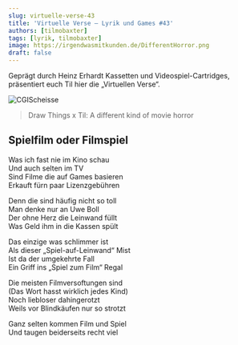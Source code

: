 ```yaml
---
slug: virtuelle-verse-43
title: 'Virtuelle Verse – Lyrik und Games #43'
authors: [tilmobaxter]
tags: [lyrik, tilmobaxter]
image: https://irgendwasmitkunden.de/DifferentHorror.png
draft: false
---
```


Geprägt durch Heinz Erhardt Kassetten und Videospiel-Cartridges, präsentiert euch Til hier die „Virtuellen Verse“.
<!--truncate-->

![CGIScheisse](https://irgendwasmitkunden.de/DifferentHorror.png)
> Draw Things x Til: A different kind of movie horror

## Spielfilm oder Filmspiel

Was ich fast nie im Kino schau  
Und auch selten im TV  
Sind Filme die auf Games basieren  
Erkauft fürn paar Lizenzgebühren  

Denn die sind häufig nicht so toll  
Man denke nur an Uwe Boll  
Der ohne Herz die Leinwand füllt  
Was Geld ihm in die Kassen spült  

Das einzige was schlimmer ist  
Als dieser „Spiel-auf-Leinwand“ Mist  
Ist da der umgekehrte Fall  
Ein Griff ins „Spiel zum Film“ Regal  

Die meisten Filmversoftungen sind  
(Das Wort hasst wirklich jedes Kind)  
Noch liebloser dahingerotzt  
Weils vor Blindkäufen nur so strotzt  

Ganz selten kommen Film und Spiel    
Und taugen beiderseits recht viel  



